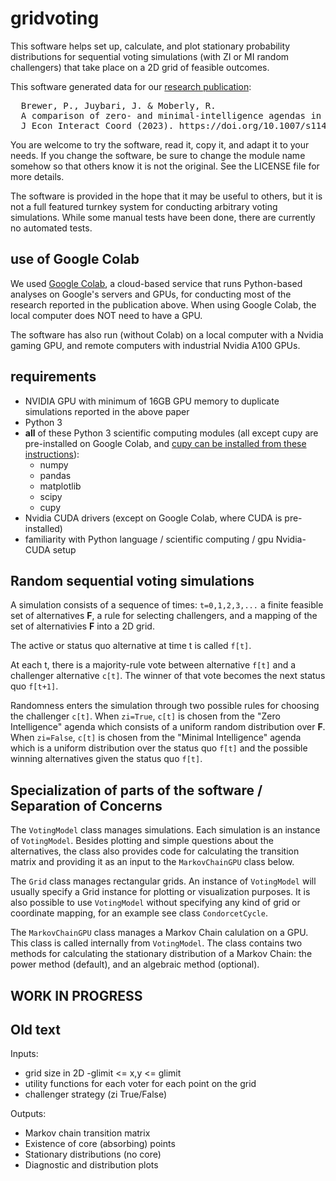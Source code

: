 # gridvoting

This software helps set up, calculate, and plot stationary probability distributions for
sequential voting simulations (with ZI or MI random challengers) that take place on a 2D grid of feasible outcomes.

This software generated data for our [research publication](https://doi.org/10.1007/s11403-023-00387-8):
<pre>
  Brewer, P., Juybari, J. & Moberly, R. 
  A comparison of zero- and minimal-intelligence agendas in majority-rule voting models. 
  J Econ Interact Coord (2023). https://doi.org/10.1007/s11403-023-00387-8
</pre>

You are welcome to try the software, read it, copy it, and adapt it to your
needs. If you change the software, be sure to change the module name somehow so that
others know it is not the original.  See the LICENSE file for more details.  

The software is provided in the hope that it may be useful to others, but it is not a full featured turnkey
system for conducting arbitrary voting simulations. While some manual tests have been done, 
there are currently no automated tests.  

## use of Google Colab

We used [Google Colab](https://colab.google), a cloud-based service that runs Python-based analyses on Google's servers and GPUs,
for conducting most of the research reported in the publication above.  When using Google Colab, the local computer does NOT need to have a GPU.

The software has also run (without Colab) on a local computer with a Nvidia gaming GPU, and remote computers with industrial Nvidia A100 GPUs.

## requirements
* NVIDIA GPU with minimum of 16GB GPU memory to duplicate simulations reported in the above paper
* Python 3 
* **all** of these Python 3 scientific computing modules (all except cupy are pre-installed on Google Colab, and [cupy can be installed from these instructions](https://docs.cupy.dev/en/stable/install.html)):
  - numpy
  - pandas
  - matplotlib
  - scipy
  - cupy
* Nvidia CUDA drivers (except on Google Colab, where CUDA is pre-installed)
* familiarity with Python language / scientific computing / gpu Nvidia-CUDA setup

## Random sequential voting simulations

A simulation consists of a sequence of times: `t=0,1,2,3,...`
a finite feasible set of alternatives **F**, a rule for selecting challengers,
and a mapping of the set of alternativies **F** into a 2D grid.  

The active or status quo alternative at time t is called `f[t]`.  

At each t, there is a majority-rule vote between alternative `f[t]` and a challenger
alternative `c[t]`.  The winner of that vote becomes the next status quo `f[t+1]`.  

Randomness enters the simulation through two possible rules for choosing the challenger
`c[t]`.  When `zi=True`, `c[t]` is chosen from the "Zero Intelligence" agenda which consists
of a uniform random distribution over **F**.  When `zi=False`, `c[t]` is chosen from the 
"Minimal Intelligence" agenda which is a uniform distribution over the status quo `f[t]` and the possible
winning alternatives given the status quo `f[t]`.

## Specialization of parts of the software / Separation of Concerns

The `VotingModel` class manages simulations.  Each simulation is an instance of `VotingModel`.
Besides plotting and simple questions about the alternatives, the class also provides code
for calculating the transition matrix and providing it as an input to the `MarkovChainGPU` class below.

The `Grid` class manages rectangular grids. An instance of `VotingModel` will usually specify
a Grid instance for plotting or visualization purposes.  It is also possible to use `VotingModel`
without specifying any kind of grid or coordinate mapping, for an example see class `CondorcetCycle`.

The `MarkovChainGPU` class manages a Markov Chain calulation on a GPU.  This class is called 
internally from `VotingModel`.  The class contains two methods for calculating the 
stationary distribution of a Markov Chain: the power method (default), and an algebraic method
(optional).  

## WORK IN PROGRESS

## Old text

Inputs:
* grid size in 2D -glimit <= x,y <= glimit
* utility functions for each voter for each point on the grid
* challenger strategy (zi True/False)

Outputs:
* Markov chain transition matrix
* Existence of core (absorbing) points
* Stationary distributions (no core)
* Diagnostic and distribution plots

